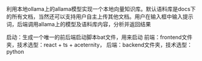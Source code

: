 

利用本地ollama上的allama模型实现一个本地向量知识库。默认语料库是docs下的所有文档，当然还可以支持用户自主上传其他文档。用户在输入框中输入提示词，后端调用allama上的模型及语料库内容，分析并返回结果

启动：生成一个唯一的前后端启动脚本bat文件，用来启动
前端：frontend文件夹，技术选型：react + ts + aceternity，
后端：backend文件夹，技术选型：python

